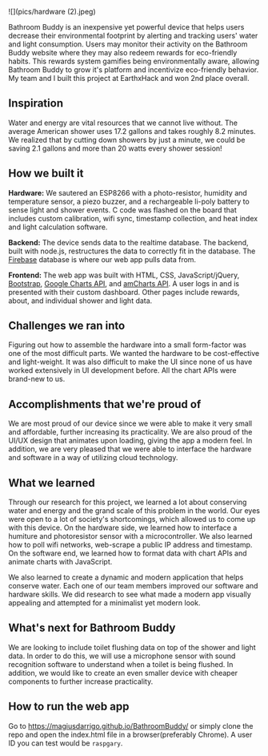 ![](pics/hardware (2).jpeg)

Bathroom Buddy is an inexpensive yet powerful device that helps users decrease their environmental footprint by alerting and tracking users' water and light consumption. Users may monitor their activity on the Bathroom Buddy website where they may also redeem rewards for eco-friendly habits. This rewards system gamifies being environmentally aware, allowing Bathroom Buddy to grow it's platform and incentivize eco-friendly behavior. My team and I built this project at EarthxHack and won 2nd place overall.

## Inspiration
Water and energy are vital resources that we cannot live without. The average American shower uses 17.2 gallons and takes roughly 8.2 minutes. We realized that by cutting down showers by just a minute, we could be saving 2.1 gallons and more than 20 watts every shower session!

## How we built it
**Hardware:** We sautered an ESP8266 with a photo-resistor, humidity and temperature sensor, a piezo buzzer, and a rechargeable li-poly battery to sense light and shower events. C code was flashed on the board that includes custom calibration, wifi sync, timestamp collection, and heat index and light calculation software.

**Backend:** The device sends data to the realtime database. The backend, built with node.js, restructures the data to correctly fit in the database. The [Firebase](https://firebase.google.com/) database is where our web app pulls data from. 

**Frontend:** The web app was built with HTML, CSS, JavaScript/jQuery, [Bootstrap](https://getbootstrap.com/), [Google Charts API](https://developers.google.com/chart), and [amCharts API](https://www.amcharts.com/). A user logs in and is presented with their custom dashboard. Other pages include rewards, about, and individual shower and light data.

## Challenges we ran into
Figuring out how to assemble the hardware into a small form-factor was one of the most difficult parts. We wanted the hardware to be cost-effective and light-weight. It was also difficult to make the UI since none of us have worked extensively in UI development before. All the chart APIs were brand-new to us.

## Accomplishments that we're proud of
We are most proud of our device since we were able to make it very small and affordable, further increasing its practicality. We are also proud of the UI/UX design that animates upon loading, giving the app a modern feel. In addition, we are very pleased that we were able to interface the hardware and software in a way of utilizing cloud technology.

## What we learned
Through our research for this project, we learned a lot about conserving water and energy and the grand scale of this problem in the world. Our eyes were open to a lot of society's shortcomings, which allowed us to come up with this device. On the hardware side, we learned how to interface a humiture and photoresistor sensor with a microcontroller. We also learned how to poll wifi networks, web-scrape a public IP address and timestamp. On the software end, we learned how to format data with chart APIs and animate charts with JavaScript.

We also learned to create a dynamic and modern application that helps conserve water. Each one of our team members improved our software and hardware skills. We did research to see what made a modern app visually appealing and attempted for a minimalist yet modern look.

## What's next for Bathroom Buddy
We are looking to include toilet flushing data on top of the shower and light data. In order to do this, we will use a microphone sensor with sound recognition software to understand when a toilet is being flushed. In addition, we would like to create an even smaller device with cheaper components to further increase practicality.

## How to run the web app
Go to https://magiusdarrigo.github.io/BathroomBuddy/ or simply clone the repo and open the index.html file in a browser(preferably Chrome). A user ID you can test would be `raspgary`.
